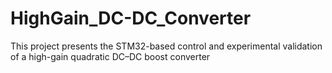 # HighGain_DC-DC_Converter
This project presents the STM32-based control and experimental validation of a high-gain quadratic DC–DC boost converter
